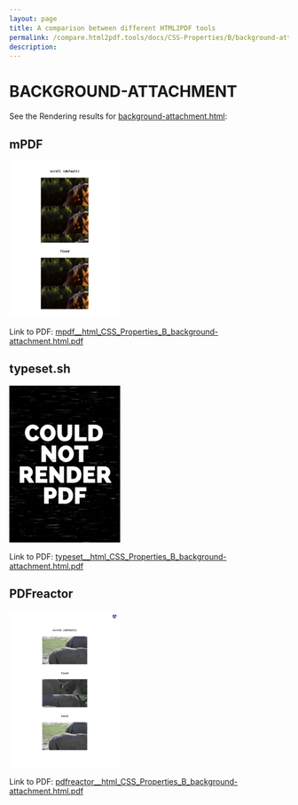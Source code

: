 ```yaml
---
layout: page
title: A comparison between different HTML2PDF tools
permalink: /compare.html2pdf.tools/docs/CSS-Properties/B/background-attachment.md
description: 
---
```


# BACKGROUND-ATTACHMENT

See the Rendering results for [background-attachment.html](/html/CSS%20Properties/B/background-attachment.html):

## mPDF
![](mpdf__html_CSS_Properties_B_background-attachment.html.png) 

Link to PDF: [mpdf__html_CSS_Properties_B_background-attachment.html.pdf](mpdf__html_CSS_Properties_B_background-attachment.html.pdf)

## typeset.sh
![](typeset__html_CSS_Properties_B_background-attachment.html.png) 

Link to PDF: [typeset__html_CSS_Properties_B_background-attachment.html.pdf](typeset__html_CSS_Properties_B_background-attachment.html.pdf)

## PDFreactor
![](pdfreactor__html_CSS_Properties_B_background-attachment.html.png) 

Link to PDF: [pdfreactor__html_CSS_Properties_B_background-attachment.html.pdf](pdfreactor__html_CSS_Properties_B_background-attachment.html.pdf)
